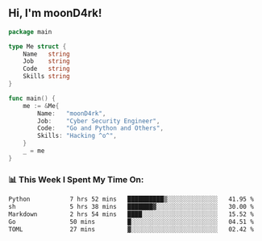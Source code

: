 <h2> Hi, I'm moonD4rk!</h2>

```go
package main

type Me struct {
	Name   string
	Job    string
	Code   string
	Skills string
}

func main() {
	me := &Me{
		Name:   "moonD4rk",
		Job:    "Cyber Security Engineer",
		Code:   "Go and Python and Others",
		Skills: "Hacking ^o^",
	}
	_ = me
}
```

<h3>📊 This Week I Spent My Time On:</h3>
<!-- <img align='right' src="https://github-readme-stats.vercel.app/api?username=moond4rk&show_icons=true&theme=radical", width="300" height="150"> -->

<!--START_SECTION:waka-->

```txt
Python           7 hrs 52 mins   ██████████▒░░░░░░░░░░░░░░   41.95 %
sh               5 hrs 38 mins   ███████▓░░░░░░░░░░░░░░░░░   30.00 %
Markdown         2 hrs 54 mins   ████░░░░░░░░░░░░░░░░░░░░░   15.52 %
Go               50 mins         █░░░░░░░░░░░░░░░░░░░░░░░░   04.51 %
TOML             27 mins         ▓░░░░░░░░░░░░░░░░░░░░░░░░   02.42 %
```

<!--END_SECTION:waka-->

